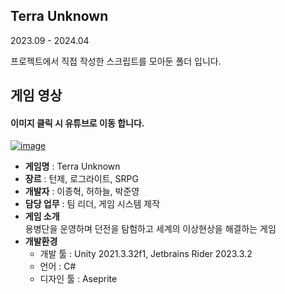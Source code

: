 ## Terra Unknown
2023.09 - 2024.04  
  
프로젝트에서 직접 작성한 스크립트를 모아둔 폴더 입니다.  
## 게임 영상
#### 이미지 클릭 시 유튜브로 이동 합니다.
[![image](https://github.com/aor9/Unity_Script/assets/92034921/280276d2-e07f-44f1-bf2e-08127472a41c)](https://youtu.be/c9DrVFJMeTY?si=H439UXAeDOeEWLM7)

- **게임명** : Terra Unknown
- **장르** : 턴제, 로그라이트, SRPG 
- **개발자** : 이종혁, 허하늘, 박준영
- **담당 업무** : 팀 리더, 게임 시스템 제작
- **게임 소개**  
  용병단을 운영하며 던전을 탐험하고 세계의 이상현상을 해결하는 게임
- **개발환경**
  - 개발 툴 : Unity 2021.3.32f1, Jetbrains Rider 2023.3.2
  - 언어 : C#
  - 디자인 툴 : Aseprite
